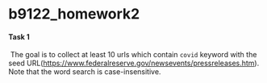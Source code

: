 # b9122_homework2

#### Task 1

​	The goal is to collect at least 10 urls which contain `covid`  keyword with the seed URL(https://www.federalreserve.gov/newsevents/pressreleases.htm). Note that the word search is case-insensitive.